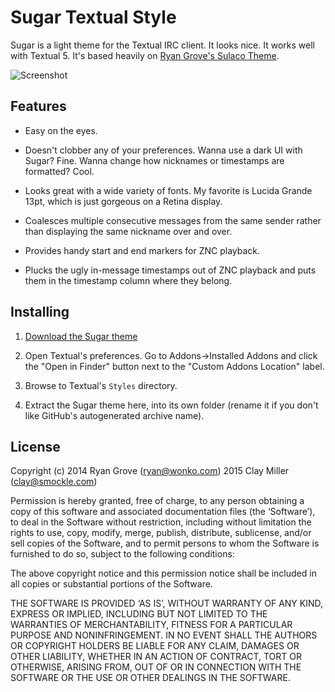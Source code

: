Sugar Textual Style
====================

Sugar is a light theme for the Textual IRC client. It looks nice. It works well
with Textual 5. It's based heavily on [Ryan Grove's Sulaco Theme](https://github.com/rgrove/textual-sulaco).

![Screenshot](http://pie.gd/i/141030x3xzz.png)

## Features

* Easy on the eyes.

* Doesn't clobber any of your preferences. Wanna use a dark UI with Sugar?
  Fine. Wanna change how nicknames or timestamps are formatted? Cool.

* Looks great with a wide variety of fonts. My favorite is Lucida Grande
  13pt, which is just gorgeous on a Retina display.

* Coalesces multiple consecutive messages from the same sender rather than
  displaying the same nickname over and over.

* Provides handy start and end markers for ZNC playback.

* Plucks the ugly in-message timestamps out of ZNC playback and puts them in the
  timestamp column where they belong.

## Installing

1. [Download the Sugar theme](https://github.com/smockle/textual-sugar/archive/master.zip)

2. Open Textual's preferences. Go to Addons->Installed Addons and click the
   "Open in Finder" button next to the "Custom Addons Location" label.

3. Browse to Textual's `Styles` directory.

4. Extract the Sugar theme here, into its own folder (rename it if you don't
   like GitHub's autogenerated archive name).

## License

Copyright (c) 2014 Ryan Grove (ryan@wonko.com)
              2015 Clay Miller (clay@smockle.com)

Permission is hereby granted, free of charge, to any person obtaining a copy of
this software and associated documentation files (the ‘Software’), to deal in
the Software without restriction, including without limitation the rights to
use, copy, modify, merge, publish, distribute, sublicense, and/or sell copies of
the Software, and to permit persons to whom the Software is furnished to do so,
subject to the following conditions:

The above copyright notice and this permission notice shall be included in all
copies or substantial portions of the Software.

THE SOFTWARE IS PROVIDED ‘AS IS’, WITHOUT WARRANTY OF ANY KIND, EXPRESS OR
IMPLIED, INCLUDING BUT NOT LIMITED TO THE WARRANTIES OF MERCHANTABILITY, FITNESS
FOR A PARTICULAR PURPOSE AND NONINFRINGEMENT. IN NO EVENT SHALL THE AUTHORS OR
COPYRIGHT HOLDERS BE LIABLE FOR ANY CLAIM, DAMAGES OR OTHER LIABILITY, WHETHER
IN AN ACTION OF CONTRACT, TORT OR OTHERWISE, ARISING FROM, OUT OF OR IN
CONNECTION WITH THE SOFTWARE OR THE USE OR OTHER DEALINGS IN THE SOFTWARE.
